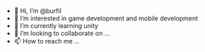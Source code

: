 - 👋 Hi, I’m @burfil
- 👀 I’m interested in game development and mobile development
- 🌱 I’m currently learning unity
- 💞️ I’m looking to collaborate on ...
- 📫 How to reach me ...

<!---
burfil/burfil is a ✨ special ✨ repository because its `README.md` (this file) appears on your GitHub profile.
You can click the Preview link to take a look at your changes.
--->
